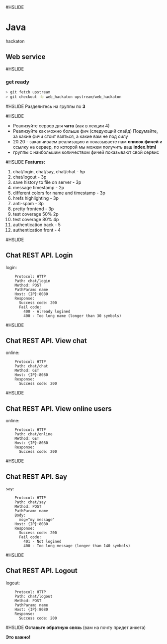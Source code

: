 #HSLIDE
# Java
hackaton
## Web service

#HSLIDE
### get ready
```bash
> git fetch upstream
> git checkout -b web_hackaton upstream/web_hackaton
```

#HSLIDE
Разделитесь на группы по **3**

#HSLIDE
- Реализуйте сервер для **чата** (как в лекции 4) 
- Реализуйте как можно больше фич (следующий слайд)
Подумайте, за какие фичи стоит взяться, а какие вам не под силу
- 20.20 - заканчиваем реализацию и показываете нам **список фичей** и ссылку на сервер, по которой мы можем получить ваш **index.html**
- группы с наибольшим количеством фичей показывают свой сервис

#HSLIDE
**Features:**
1. chat/login, chat/say, chat/chat - 5p
1. chat/logout - 3p
1. save history to file on server - 3p
1. message timestamp - 2p
1. different colors for name and timestamp - 3p
1. hrefs highlighting - 3p
1. anti-spam - 3p
1. pretty frontend - 3p
1. test coverage 50% 2p
1. test coverage 80% 4p
1. authentication back - 5
1. authentication front - 4

#HSLIDE
## Chat REST API. Login
login:
```
    Protocol: HTTP
    Path: chat/login
    Method: POST
    PathParam: name
    Host: {IP}:8080
    Response:
      Success code: 200
      Fail code:
        400 - Already logined
        400 - Too long name (longer than 30 symbols)
```

#HSLIDE
## Chat REST API. View chat
online:
```
    Protocol: HTTP
    Path: chat/chat
    Method: GET
    Host: {IP}:8080
    Response:
      Success code: 200
```

#HSLIDE
## Chat REST API. View online users
online:
```
    Protocol: HTTP
    Path: chat/online
    Method: GET
    Host: {IP}:8080
    Response:
      Success code: 200
```

#HSLIDE
## Chat REST API. Say
say:
```
    Protocol: HTTP
    Path: chat/say
    Method: POST
    PathParam: name
    Body:
      msg="my message"
    Host: {IP}:8080
    Response:
      Success code: 200
      Fail code:
        401 - Not logined
        400 - Too long message (longer than 140 symbols)
```

#HSLIDE
## Chat REST API. Logout
logout:
```
    Protocol: HTTP
    Path: chat/logout
    Method: POST
    PathParam: name
    Host: {IP}:8080
    Response:
      Success code: 200
```

#HSLIDE
**Оставьте обратную связь**
(вам на почту придет анкета)  

**Это важно!**